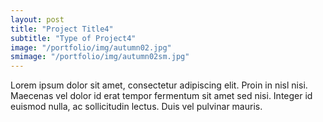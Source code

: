 ```yaml
---
layout: post
title: "Project Title4"
subtitle: "Type of Project4"
image: "/portfolio/img/autumn02.jpg"
smimage: "/portfolio/img/autumn02sm.jpg"
---
```


Lorem ipsum dolor sit amet, consectetur adipiscing elit. Proin in nisl nisi. Maecenas vel dolor id erat tempor fermentum sit amet sed nisi. Integer id euismod nulla, ac sollicitudin lectus. Duis vel pulvinar mauris.
